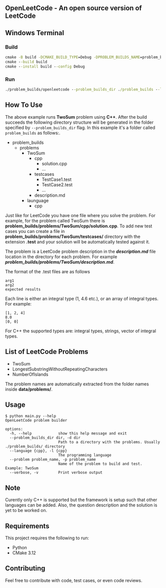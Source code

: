 OpenLeetCode - An open source version of LeetCode
--------------------------------------------------------

## Windows Terminal

### Build
```cmd
cmake -B build -DCMAKE_BUILD_TYPE=Debug -DPROBLEM_BUILDS_NAME=problem_builds
cmake --build build
cmake --install build --config Debug
```

### Run
```cmd
./problem_builds/openleetcode --problem_builds_dir ./problem_builds --language cpp --problem TwoSum
```

## How To Use
The above example runs **TwoSum** problem using **C++**.
After the build succeeds the following directory structure will be generated in the folder specified by ``--problem_builds_dir`` flag. In this example it's a folder called ``problem_builds`` as follows:.

- problem_builds
  - problems
    - TwoSum
      - cpp
        - solution.cpp
        - ...
      - testcases
        - TestCase1.test
        - TestCase2.test
        - ...
      - description.md
    - launguage
      - cpp

Just like for LeetCode you have one file where you solve the problem. For example, for the problem called TwoSum there is **problem_builds/problems/TwoSum/cpp/solution.cpp**. To add new test cases you can create a file in **problem_builds/problems/TwoSum/testcases/** directory with the extension **.test** and your solution will be automatically tested against it.

The problem is a LeetCode problem description in the ***description.md*** file location in the directory for each problem. For example ***problem_builds/problems/TwoSum/description.md***.

The format of the .test files are as follows

```text
arg1
arg2
expected results
```

Each line is either an integral type (1, 4.6 etc.), or an array of integral types. For example:

```text
[1, 2, 4]
8.0
[0, 0]
```

For C++ the supported types are: integral types, strings, vector of integral types.

## List of LeetCode Problems
* TwoSum
* LongestSubstringWithoutRepeatingCharacters
* NumberOfIslands

The problem names are automatically extracted from the folder names inside **data/problems/**.

## Usage
```text
$ python main.py --help
OpenLeetCode problem builder

options:
  -h, --help            show this help message and exit
  --problem_builds_dir dir, -d dir
                        Path to a directory with the problems. Usually ./problem_builds/ directory
  --language {cpp}, -l {cpp}
                        The programming language
  --problem problem_name, -p problem_name
                        Name of the problem to build and test. Example: TwoSum
  --verbose, -v         Print verbose output
```

## Note
Curently only C++ is supported but the framework is setup such that other languages can be added. Also, the question description and the solution is yet to be worked on.

## Requirements
This project requires the following to run:

- Python
- CMake 3.12

## Contributing
Feel free to contribute with code, test cases, or even code reviews.